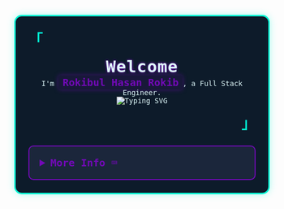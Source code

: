 <div style="font-family: 'Iosevka', monospace; background: #0d1b2a; padding: 25px; border: 3px solid #00f5d4; border-radius: 15px; max-width: 800px; margin: 0 auto; color: #e0fbfc; box-shadow: 0 0 15px rgba(0, 245, 212, 0.3);">
  <p align="left" style="font-size: 28px; color: #00f5d4; margin: 0;">
    <strong><samp>「</samp></strong>
  </p>

  <p align="center" style="margin: 15px 0;">
    <samp>
      <b style="font-size: 32px; color: #e0fbfc; letter-spacing: 1px; text-shadow: 0 0 5px #7209b7;">Welcome</b>
      <br />
      I'm <span style="color: #7209b7; font-weight: bold; font-size: 20px; background: rgba(114, 9, 183, 0.1); padding: 2px 8px; border-radius: 5px; box-shadow: 0 0 10px rgba(114, 9, 183, 0.5);">Rokibul Hasan Rokib</span>, a Full Stack Engineer.
      <br />
      <img
        src="https://readme-typing-svg.demolab.com?font=Iosevka&size=16&pause=1000&color=00F5D4¢er=true&vCenter=true&width=435&lines=Build.+Break.+Learn.+Repeat."
        alt="Typing SVG"
      />
    </samp>
  </p>

  <p align="right" style="font-size: 28px; color: #00f5d4; margin: 0;">
    <strong><samp>」</samp></strong>
  </p>

  <details align="left" style="margin-top: 25px; border: 2px solid #7209b7; border-radius: 10px; padding: 20px; background: #1b263b;">
    <summary style="cursor: pointer; font-size: 20px; color: #7209b7; font-weight: bold;">
      <samp><b>More Info ⌨️</b></samp>
    </summary>
    <br />
    <p align="center" style="font-size: 16px; margin: 0;">
      <samp>
        [ <a href="https://rokibulhasan.com" style="color: #00f5d4; text-decoration: none; font-weight: bold;">about me</a> •
        <a href="https://github.com/0xRokib?tab=repositories" style="color: #00f5d4; text-decoration: none; font-weight: bold;">projects</a> •
        <a href="https://www.linkedin.com/in/0xrokib/" style="color: #00f5d4; text-decoration: none; font-weight: bold;">contact</a> ]
      </samp>
    </p>
    <br />
    <div style="max-width: 800px; margin: 0 auto;">
      <table style="width: 100%; text-align: center;">
        <tr>
          <td style="width: 50%; padding: 15px; vertical-align: top;">
            <a href="#github-stats">
              <img
                alt="GitHub Stats"
                src="https://github-readme-stats.vercel.app/api?username=0xRokib&count_private=true&show_icons=true&include_all_commits=true&hide_border=true&theme=radical&custom_title=Code%20Stats&bg_color=0d1b2a&title_color=7209b7&icon_color=00f5d4&text_color=e0fbfc&cache_seconds=86400"
                style="border-radius: 10px; border: 1px solid #00f5d4;"
              />
            </a>
          </td>
          <td style="width: 50%; padding: 15px; vertical-align: top;">
            <a href="#top-languages">
              <img
                alt="Top Languages"
                src="https://github-readme-stats.vercel.app/api/top-langs/?username=0xRokib&langs_count=6&theme=radical&layout=compact&hide_border=true&custom_title=Language%20Mastery&bg_color=0d1b2a&title_color=7209b7&icon_color=00f5d4&text_color=e0fbfc&cache_seconds=86400"
                style="border-radius: 10px; border: 1px solid #00f5d4;"
              />
            </a>
          </td>
        </tr>
        <tr>
          <td colspan="2" style="padding: 15px;">
            <p style="font-size: 20px; color: #7209b7; font-weight: bold; margin: 10px 0;">Tech Stack:</p>
            <p style="display: flex; flex-wrap: wrap; justify-content: center; gap: 10px;">
              <img src="https://img.shields.io/badge/JavaScript-FFF200?style=for-the-badge&logo=javascript&logoColor=0d1b2a" alt="JavaScript" />
              <img src="https://img.shields.io/badge/TypeScript-3178C6?style=for-the-badge&logo=typescript&logoColor=e0fbfc" alt="TypeScript" />
              <img src="https://img.shields.io/badge/Node.js-8CC84B?style=for-the-badge&logo=node.js&logoColor=0d1b2a" alt="Node.js" />
              <img src="https://img.shields.io/badge/Express-000000?style=for-the-badge&logo=express&logoColor=e0fbfc" alt="Express" />
              <img src="https://img.shields.io/badge/Python-3776AB?style=for-the-badge&logo=python&logoColor=00f5d4" alt="Python" />
              <img src="https://img.shields.io/badge/MongoDB-4EA94B?style=for-the-badge&logo=mongodb&logoColor=0d1b2a" alt="MongoDB" />
              <img src="https://img.shields.io/badge/PostgreSQL-336791?style=for-the-badge&logo=postgresql&logoColor=e0fbfc" alt="PostgreSQL" />
              <img src="https://img.shields.io/badge/SQL-4479A1?style=for-the-badge&logo=mysql&logoColor=00f5d4" alt="SQL" />
              <img src="https://img.shields.io/badge/Redis-D92C2C?style=for-the-badge&logo=redis&logoColor=0d1b2a" alt="Redis" />
              <img src="https://img.shields.io/badge/Linux-FCC624?style=for-the-badge&logo=linux&logoColor=0d1b2a" alt="Linux" />
              <img src="https://img.shields.io/badge/C-A8B9CC?style=for-the-badge&logo=c&logoColor=00f5d4" alt="C" />
              <img src="https://img.shields.io/badge/Next.js-000000?style=for-the-badge&logo=next.js&logoColor=e0fbfc" alt="Next.js" />
              <img src="https://img.shields.io/badge/React-61DAFB?style=for-the-badge&logo=react&logoColor=0d1b2a" alt="React" />
              <img src="https://img.shields.io/badge/Firebase-FFCA28?style=for-the-badge&logo=firebase&logoColor=00f5d4" alt="Firebase" />
              <img src="https://img.shields.io/badge/Netlify-00C7B7?style=for-the-badge&logo=netlify&logoColor=0d1b2a" alt="Netlify" />
              <img src="https://img.shields.io/badge/Vercel-000000?style=for-the-badge&logo=vercel&logoColor=e0fbfc" alt="Vercel" />
              <img src="https://img.shields.io/badge/NPM-CC3534?style=for-the-badge&logo=npm&logoColor=00f5d4" alt="NPM" />
              <img src="https://img.shields.io/badge/Redux-764ABC?style=for-the-badge&logo=redux&logoColor=0d1b2a" alt="Redux" />
              <img src="https://img.shields.io/badge/TailwindCSS-38B2AC?style=for-the-badge&logo=tailwindcss&logoColor=e0fbfc" alt="TailwindCSS" />
              <img src="https://img.shields.io/badge/Chart.js-F7A1A1?style=for-the-badge&logo=chart.js&logoColor=0d1b2a" alt="Chart.js" />
              <img src="https://img.shields.io/badge/HTML-E34F26?style=for-the-badge&logo=html5&logoColor=00f5d4" alt="HTML" />
              <img src="https://img.shields.io/badge/CSS-1572B6?style=for-the-badge&logo=css3&logoColor=e0fbfc" alt="CSS" />
              <img src="https://img.shields.io/badge/SASS-CC6699?style=for-the-badge&logo=sass&logoColor=0d1b2a" alt="SASS" />
              <img src="https://img.shields.io/badge/Docker-2496ED?style=for-the-badge&logo=docker&logoColor=00f5d4" alt="Docker" />
              <img src="https://img.shields.io/badge/Bash-4EAA25?style=for-the-badge&logo=gnubash&logoColor=0d1b2a" alt="Bash" />
              <img src="https://img.shields.io/badge/Zorin_OS-169A3B?style=for-the-badge&logo=zorin&logoColor=e0fbfc" alt="Zorin OS" />
            </p>
          </td>
        </tr>
        <tr>
          <td style="width: 50%; padding: 15px;">
            <a href="https://leetcode.com/u/0xRokib/" style="text-decoration: none;">
              <img
                src="https://img.shields.io/badge/LeetCode-0xRokib-00f5d4?style=for-the-badge&logo=Leetcode&logoColor=7209b7"
                alt="Leetcode Profile"
                style="border-radius: 8px; border: 1px solid #7209b7;"
              />
            </a>
          </td>
          <td style="width: 50%; padding: 15px;">
            <a href="https://www.hackerrank.com/0xrokib" style="text-decoration: none;">
              <img
                src="https://img.shields.io/badge/HackerRank-0xRokib-00f5d4?style=for-the-badge&logo=HackerRank&logoColor=7209b7"
                alt="HackerRank Profile"
                style="border-radius: 8px; border: 1px solid #7209b7;"
              />
            </a>
          </td>
        </tr>
      </table>
    </div>
  </details>
</div>
